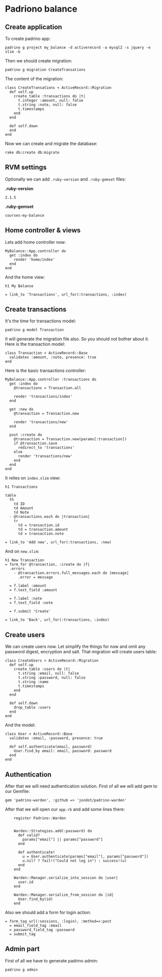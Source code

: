 # Padriono balance 
## Create application

To create padrino app:

```
padrino g project my_balance -d activerecord -a mysql2 -s jquery -e slim -b
```

Then we should create migration:

```
padrino g migration CreateTransations
```

The content of the migration:

```
class CreateTransations < ActiveRecord::Migration
  def self.up
    create_table :transactions do |t|
      t.integer :amount, null: false
      t.string :note, null: false
      t.timestamps
    end
  end

  def self.down
  end
end
```

Now we can create and migrate the database:

```
rake db:create db:migrate
```

## RVM settings

Optionally we can add `.ruby-version` and `.ruby-gemset` files:

__.ruby-version__

```
2.1.5
```

__.ruby-gemset__

```
courses-my-balance
```

## Home controller & views
Lets add home controller now:

```
MyBalance::App.controller do
  get :index do
    render 'home/index'
  end
end
```

And the home view:

```
h1 My Balanse

= link_to 'Transactions', url_for(:transactions, :index)
```

## Create transactions

It's the time for transactions model:

```
padrino g model Transaction

```

It will generate the migration file also. So you should not bother about it. Here is the transaction model:

```
class Transaction < ActiveRecord::Base
  validates :amount, :note, presence: true
end
```

Here is the basic transactions controller:

```
MyBalance::App.controller :transactions do
  get :index do
    @transactions = Transaction.all

    render 'transactions/index'
  end

  get :new do
    @transaction = Transaction.new

    render 'transactions/new'
  end

  post :create do
    @transaction = Transaction.new(params[:transaction])
    if @transaction.save
      redirect_to 'transactions'
    else
      render 'transactions/new'
    end
  end
end
```

It relies on `index.slim` view:

```
h1 Transactions

table
  th
    td ID
    td Amount
    td Note
  - @transactions.each do |transaction|
    tr
      td = transaction.id
      td = transaction.amount
      td = transaction.note

= link_to 'Add new', url_for(:transactions, :new)
```

And on `new.slim`:
```
h1 New Transaction
= form_for @transaction, :create do |f|
  .errors
    - @transaction.errors.full_messages.each do |message|
      .error = message

  = f.label :amount
  = f.text_field :amount

  = f.label :note
  = f.text_field :note

  = f.submit 'Create'

= link_to 'Back', url_for(:transactions, :index)
```

## Create users

We can create users now. Let simplify the things for now and omit any password digest, encryption and salt. That migration will create users table:

```
class CreateUsers < ActiveRecord::Migration
  def self.up
    create_table :users do |t|
      t.string :email, null: false
      t.string :password, null: false
      t.string :name
      t.timestamps
    end
  end

  def self.down
    drop_table :users
  end
end
```

And the model:

```
class User < ActiveRecord::Base
  validates :email, :password, presence: true

  def self.authenticate(email, password)
    User.find_by email: email, password: password
  end
end
```

## Authentication

After that we will need authentication solution. First of all we will add gem to our Gemfile:

```
gem 'padrino-warden', :github => 'jondot/padrino-warden'
```

After that we will open our `app.rb` and add some lines there:

```
    register Padrino::Warden


    Warden::Strategies.add(:password) do
      def valid?
        params["email"] || params["password"]
      end

      def authenticate!
        u = User.authenticate(params["email"], params["password"])
        u.nil? ? fail!("Could not log in") : success!(u)
      end
    end

    Warden::Manager.serialize_into_session do |user|
      user.id
    end

    Warden::Manager.serialize_from_session do |id|
      User.find_by(id)
    end
```

Also we should add a form for login action:

```
= form_tag url(:sessions, :login), :method=>:post
  = email_field_tag :email
  = password_field_tag :password
  = submit_tag
```

## Admin part

First of all we have to generate padrino admin:

```
padrino g admin
```